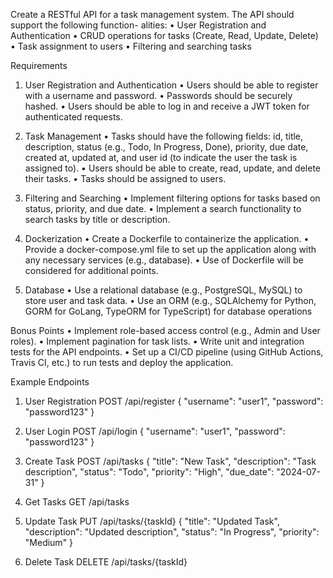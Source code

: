 Create a RESTful API for a task management system. The API should support the following function- alities:
• User Registration and Authentication
• CRUD operations for tasks (Create, Read, Update, Delete)
• Task assignment to users
• Filtering and searching tasks

Requirements
1. User Registration and Authentication
• Users should be able to register with a username and password.
• Passwords should be securely hashed.
• Users should be able to log in and receive a JWT token for authenticated requests.

2. Task Management
• Tasks should have the following fields: id, title, description, status (e.g., Todo, In Progress,
Done), priority, due date, created at, updated at, and user id (to indicate the user the task
is assigned to).
• Users should be able to create, read, update, and delete their tasks.
• Tasks should be assigned to users.

3. Filtering and Searching
• Implement filtering options for tasks based on status, priority, and due date.
• Implement a search functionality to search tasks by title or description.

4. Dockerization
• Create a Dockerfile to containerize the application.
• Provide a docker-compose.yml file to set up the application along with any necessary services
(e.g., database).
• Use of Dockerfile will be considered for additional points.

5. Database
• Use a relational database (e.g., PostgreSQL, MySQL) to store user and task data.
• Use an ORM (e.g., SQLAlchemy for Python, GORM for GoLang, TypeORM for TypeScript) for
database operations

Bonus Points
• Implement role-based access control (e.g., Admin and User roles).
• Implement pagination for task lists.
• Write unit and integration tests for the API endpoints.
• Set up a CI/CD pipeline (using GitHub Actions, Travis CI, etc.) to run tests and deploy the
application.

Example Endpoints
1. User Registration
POST /api/register
{
"username": "user1",
"password": "password123"
}

2. User Login
POST /api/login
{
"username": "user1",
"password": "password123"
}

3. Create Task
POST /api/tasks
{
"title": "New Task",
"description": "Task description",
"status": "Todo",
"priority": "High",
"due_date": "2024-07-31"
}

4. Get Tasks
GET /api/tasks

5. Update Task
PUT /api/tasks/{taskId}
{
"title": "Updated Task",
"description": "Updated description",
"status": "In Progress",
"priority": "Medium"
}

6. Delete Task
DELETE /api/tasks/{taskId}
